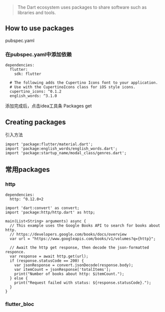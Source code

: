> The Dart ecosystem uses packages to share software such as libraries and tools. 

## How to use packages

pubspec.yaml

### 在pubspec.yaml中添加依赖
```
dependencies:
  flutter:
    sdk: flutter

  # The following adds the Cupertino Icons font to your application.
  # Use with the CupertinoIcons class for iOS style icons.
  cupertino_icons: ^0.1.2
  english_words: ^3.1.0
```
添加完成后，点击idea工具条 Packages get 


## Creating packages

引入方法

```
import 'package:flutter/material.dart';
import 'package:english_words/english_words.dart';
import 'package:startup_name/modal_class/genres.dart';
```

## 常用packages
### http
```
dependencies:
  http: ^0.12.0+2
```

```
import 'dart:convert' as convert;
import 'package:http/http.dart' as http;

main(List<String> arguments) async {
  // This example uses the Google Books API to search for books about http.
  // https://developers.google.com/books/docs/overview
  var url = "https://www.googleapis.com/books/v1/volumes?q={http}";

  // Await the http get response, then decode the json-formatted responce.
  var response = await http.get(url);
  if (response.statusCode == 200) {
    var jsonResponse = convert.jsonDecode(response.body);
    var itemCount = jsonResponse['totalItems'];
    print("Number of books about http: $itemCount.");
  } else {
    print("Request failed with status: ${response.statusCode}.");
  }
}
```

### flutter_bloc





